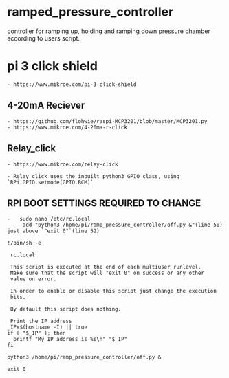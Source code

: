 # ramped_pressure_controller
controller for ramping up, holding and ramping down pressure chamber according to users script.



# pi 3 click shield
    - https://www.mikroe.com/pi-3-click-shield


## 4-20mA Reciever
    - https://github.com/flohwie/raspi-MCP3201/blob/master/MCP3201.py
    - https://www.mikroe.com/4-20ma-r-click


## Relay_click
    - https://www.mikroe.com/relay-click

    - Relay click uses the inbuilt python3 GPIO class, using `RPi.GPIO.setmode(GPIO.BCM)`


## RPI BOOT SETTINGS REQUIRED TO CHANGE
    -   sudo nano /etc/rc.local
        -add "python3 /home/pi/ramp_pressure_controller/off.py &"(line 50) just above `"exit 0"`(line 52)

```
!/bin/sh -e

 rc.local

 This script is executed at the end of each multiuser runlevel.
 Make sure that the script will "exit 0" on success or any other
 value on error.

 In order to enable or disable this script just change the execution
 bits.

 By default this script does nothing.

 Print the IP address
_IP=$(hostname -I) || true
if [ "$_IP" ]; then
  printf "My IP address is %s\n" "$_IP"
fi

python3 /home/pi/ramp_pressure_controller/off.py &

exit 0

```
